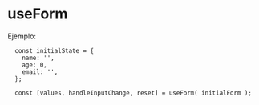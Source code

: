 # useForm

Ejemplo:

```
  const initialState = {
    name: '',
    age: 0,
    email: '',
  };

  const [values, handleInputChange, reset] = useForm( initialForm );
```
